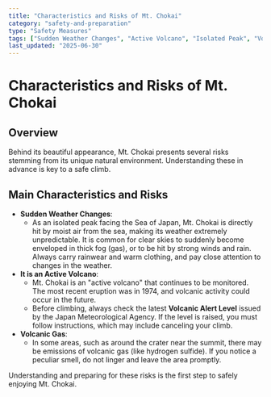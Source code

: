 ```yaml
---
title: "Characteristics and Risks of Mt. Chokai"
category: "safety-and-preparation"
type: "Safety Measures"
tags: ["Sudden Weather Changes", "Active Volcano", "Isolated Peak", "Volcanic Gas"]
last_updated: "2025-06-30"
---
```


# Characteristics and Risks of Mt. Chokai

## Overview
Behind its beautiful appearance, Mt. Chokai presents several risks stemming from its unique natural environment. Understanding these in advance is key to a safe climb.

## Main Characteristics and Risks
- **Sudden Weather Changes**:
    - As an isolated peak facing the Sea of Japan, Mt. Chokai is directly hit by moist air from the sea, making its weather extremely unpredictable. It is common for clear skies to suddenly become enveloped in thick fog (gas), or to be hit by strong winds and rain. Always carry rainwear and warm clothing, and pay close attention to changes in the weather.
- **It is an Active Volcano**:
    - Mt. Chokai is an "active volcano" that continues to be monitored. The most recent eruption was in 1974, and volcanic activity could occur in the future.
    - Before climbing, always check the latest **Volcanic Alert Level** issued by the Japan Meteorological Agency. If the level is raised, you must follow instructions, which may include canceling your climb.
- **Volcanic Gas**:
    - In some areas, such as around the crater near the summit, there may be emissions of volcanic gas (like hydrogen sulfide). If you notice a peculiar smell, do not linger and leave the area promptly.

Understanding and preparing for these risks is the first step to safely enjoying Mt. Chokai.